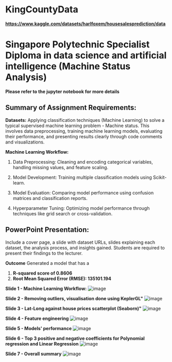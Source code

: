 # KingCountyData
**https://www.kaggle.com/datasets/harlfoxem/housesalesprediction/data**

# **Singapore Polytechnic Specialist Diploma in data science and artificial intelligence (Machine Status Analysis)**
**Please refer to the jupyter notebook for more details**

## **Summary of Assignment Requirements:**
**Datasets:** 
Applying classification techniques (Machine Learning) to solve a typical supervised machine learning problem - Machine status. This involves data preprocessing, training machine learning models, evaluating their performance, and presenting results clearly through code comments and visualizations.


**Machine Learning Workflow:**
1. Data Preprocessing: Cleaning and encoding categorical variables, handling missing values, and feature scaling.

2. Model Development: Training multiple classification models using Scikit-learn.

3. Model Evaluation: Comparing model performance using confusion matrices and classification reports.

4. Hyperparameter Tuning: Optimizing model performance through techniques like grid search or cross-validation.

## **PowerPoint Presentation:**
Include a cover page, a slide with dataset URLs, slides explaining each dataset, the analysis process, and insights gained. Students are required to present their findings to the lecturer.

**Outcome**
Generated a model that has a 
1. **R-squared score of 0.8606**
2. **Root Mean Squared Error (RMSE): 135101.194**


**Slide 1 - Machine Learning Workflow:**
![image](https://github.com/user-attachments/assets/8fd92753-8a7f-4793-92ec-bfb64df0a83c)

**Slide 2 - Removing outliers, visualisation done using KeplerGL"**
![image](https://github.com/user-attachments/assets/278c4ffd-41dc-4967-9708-07642315dd2f)

**Slide 3 - Lat-Long against house prices scatterplot (Seaborn)"**
![image](https://github.com/user-attachments/assets/fc5592f9-5af2-4730-bd03-b32035403513)

**Slide 4 - Feature engineering**
![image](https://github.com/user-attachments/assets/1fe84328-cba5-4f52-b79e-509b15c21ea7)

**Slide 5 - Models' performance**
![image](https://github.com/user-attachments/assets/5869f38c-e058-45b2-b32d-9efaba9a5fab)

**Slide 6 - Top 3 positive and negative coefficients for Polynomial regression and Linear Regression**
![image](https://github.com/user-attachments/assets/f496aeca-adf9-45de-b251-f938c73d4eb7)

**Slide 7 - Overall summary**
![image](https://github.com/user-attachments/assets/7ec1040a-8fbc-4d8c-b872-f19a1731c8db)








